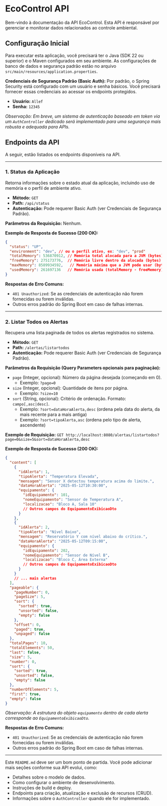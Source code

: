 # EcoControl API

Bem-vindo à documentação da API EcoControl. Esta API é responsável por gerenciar e monitorar dados relacionados ao controle ambiental.

## Configuração Inicial

Para executar esta aplicação, você precisará ter o Java (SDK 22 ou superior) e o Maven configurados em seu ambiente.
As configurações de banco de dados e segurança padrão estão no arquivo `src/main/resources/application.properties`.

**Credenciais de Segurança Padrão (Basic Auth):**
Por padrão, o Spring Security está configurado com um usuário e senha básicos. Você precisará fornecer essas credenciais ao acessar os endpoints protegidos.
-   **Usuário:** `Allef`
-   **Senha:** `12345`

*Observação: Em breve, um sistema de autenticação baseado em token via um `AuthController` dedicado será implementado para uma segurança mais robusta e adequada para APIs.*

## Endpoints da API

A seguir, estão listados os endpoints disponíveis na API.

---

### 1. Status da Aplicação

Retorna informações sobre o estado atual da aplicação, incluindo uso de memória e o perfil de ambiente ativo.

-   **Método:** `GET`
-   **Path:** `/api/status`
-   **Autenticação:** Pode requerer Basic Auth (ver Credenciais de Segurança Padrão).

**Parâmetros da Requisição:**
Nenhum.

**Exemplo de Resposta de Sucesso (200 OK):**
```json
{
  "status": "UP",
  "environment": "dev", // ou o perfil ativo, ex: "dev", "prod"
  "totalMemory": 536870912, // Memória total alocada para a JVM (bytes)
  "freeMemory": 275173776,  // Memória livre dentro da alocada (bytes)
  "maxMemory": 8589934592,   // Memória máxima que a JVM pode usar (bytes)
  "usedMemory": 261697136   // Memória usada (totalMemory - freeMemory) (bytes)
}
```

**Respostas de Erro Comuns:**
-   `401 Unauthorized`: Se as credenciais de autenticação não forem fornecidas ou forem inválidas.
-   Outros erros padrão do Spring Boot em caso de falhas internas.

---

### 2. Listar Todos os Alertas

Recupera uma lista paginada de todos os alertas registrados no sistema.

-   **Método:** `GET`
-   **Path:** `/alertas/listartodos`
-   **Autenticação:** Pode requerer Basic Auth (ver Credenciais de Segurança Padrão).

**Parâmetros da Requisição (Query Parameters opcionais para paginação):**

-   `page` (Integer, opcional): Número da página desejada (começando em 0).
    -   Exemplo: `?page=0`
-   `size` (Integer, opcional): Quantidade de itens por página.
    -   Exemplo: `?size=10`
-   `sort` (String, opcional): Critério de ordenação. Formato: `campo[,asc|desc]`.
    -   Exemplo: `?sort=dataHoraAlerta,desc` (ordena pela data do alerta, da mais recente para a mais antiga)
    -   Exemplo: `?sort=tipoAlerta,asc` (ordena pelo tipo de alerta, ascendente)

**Exemplo de Requisição:**
`GET http://localhost:8080/alertas/listartodos?page=0&size=5&sort=dataHoraAlerta,desc`

**Exemplo de Resposta de Sucesso (200 OK):**
```json
{
  "content": [
    {
      "idAlerta": 1,
      "tipoAlerta": "Temperatura Elevada",
      "mensagem": "Sensor X detectou temperatura acima do limite.",
      "dataHoraAlerta": "2025-05-12T10:30:00",
      "equipamento": {
        "idEquipamento": 101,
        "nomeEquipamento": "Sensor de Temperatura A",
        "localizacao": "Bloco A, Sala 10"
        // Outros campos do EquipamentoExibicaoDto
      }
    },
    {
      "idAlerta": 2,
      "tipoAlerta": "Nível Baixo",
      "mensagem": "Reservatório Y com nível abaixo do crítico.",
      "dataHoraAlerta": "2025-05-12T09:15:00",
      "equipamento": {
        "idEquipamento": 202,
        "nomeEquipamento": "Sensor de Nível B",
        "localizacao": "Bloco C, Área Externa"
        // Outros campos do EquipamentoExibicaoDto
      }
    }
    // ... mais alertas
  ],
  "pageable": {
    "pageNumber": 0,
    "pageSize": 5,
    "sort": {
      "sorted": true,
      "unsorted": false,
      "empty": false
    },
    "offset": 0,
    "paged": true,
    "unpaged": false
  },
  "totalPages": 10,
  "totalElements": 50,
  "last": false,
  "size": 5,
  "number": 0,
  "sort": {
    "sorted": true,
    "unsorted": false,
    "empty": false
  },
  "numberOfElements": 5,
  "first": true,
  "empty": false
}
```
*Observação: A estrutura do objeto `equipamento` dentro de cada alerta corresponde ao `EquipamentoExibicaoDto`.*

**Respostas de Erro Comuns:**
-   `401 Unauthorized`: Se as credenciais de autenticação não forem fornecidas ou forem inválidas.
-   Outros erros padrão do Spring Boot em caso de falhas internas.

---

Este `README.md` deve ser um bom ponto de partida. Você pode adicionar mais seções conforme sua API evolui, como:
*   Detalhes sobre o modelo de dados.
*   Como configurar o ambiente de desenvolvimento.
*   Instruções de build e deploy.
*   Endpoints para criação, atualização e exclusão de recursos (CRUD).
*   Informações sobre o `AuthController` quando ele for implementado.